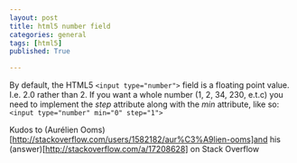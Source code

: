 ```yaml
---
layout: post
title: html5 number field
categories: general
tags: [html5]
published: True

---
```


By default, the HTML5 `<input type="number">` field is a floating point value. I.e. 2.0 rather than 2.  If you want a whole number (1, 2, 34, 230, e.t.c) you need to implement the *step* attribute along with the *min* attribute, like so: `<input type="number" min="0" step="1">`

Kudos to (Aurélien Ooms)[http://stackoverflow.com/users/1582182/aur%C3%A9lien-ooms]and his (answer)[http://stackoverflow.com/a/17208628] on Stack Overflow